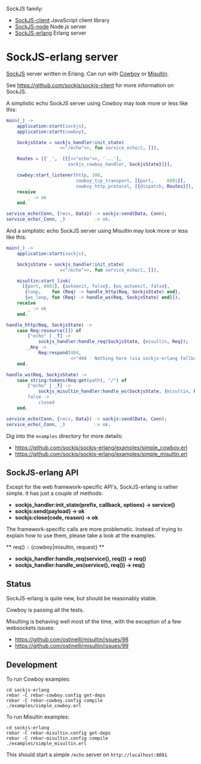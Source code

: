 SockJS family:

  * [SockJS-client](https://github.com/sockjs/sockjs-client) JavaScript client library
  * [SockJS-node](https://github.com/sockjs/sockjs-node) Node.js server
  * [SockJS-erlang](https://github.com/sockjs/sockjs-erlang) Erlang server


SockJS-erlang server
====================

[SockJS](http://sockjs.org) server written in Erlang. Can run with
[Cowboy](https://github.com/extend/cowboy) or
[Misultin](https://github.com/ostinelli/misultin).

See https://github.com/sockjs/sockjs-client for more information on
SockJS.

A simplistic echo SockJS server using Cowboy may look more or less
like this:

```erlang
main(_) ->
    application:start(sockjs),
    application:start(cowboy),

    SockjsState = sockjs_handler:init_state(
                    <<"/echo">>, fun service_echo/2, []),

    Routes = [{'_',  [{[<<"echo">>, '...'],
                       sockjs_cowboy_handler, SockjsState}]}],

    cowboy:start_listener(http, 100,
                          cowboy_tcp_transport, [{port,     8081}],
                          cowboy_http_protocol, [{dispatch, Routes}]),
    receive
        _ -> ok
    end.

service_echo(Conn, {recv, Data}) -> sockjs:send(Data, Conn);
service_echo(_Conn, _)           -> ok.
```

And a simplistic echo SockJS server using Misultin may look more or
less like this:

```erlang
main(_) ->
    application:start(sockjs),

    SockjsState = sockjs_handler:init_state(
                    <<"/echo">>, fun service_echo/2, []),

    misultin:start_link(
      [{port, 8081}, {autoexit, false}, {ws_autoexit, false},
       {loop,    fun (Req) -> handle_http(Req, SockjsState) end},
       {ws_loop, fun (Req) -> handle_ws(Req, SockjsState) end}]),
    receive
        _ -> ok
    end.

handle_http(Req, SockjsState) ->
    case Req:resource([]) of
        ["echo" | _T] ->
            sockjs_handler:handle_req(SockjsState, {misultin, Req});
        _Any ->
            Req:respond(404,
                        <<"404 - Nothing here (via sockjs-erlang fallback)\n">>)
    end.

handle_ws(Req, SockjsState) ->
    case string:tokens(Req:get(path), "/") of
        ["echo" | _T] ->
            sockjs_misultin_handler:handle_ws(SockjsState, {misultin, Req});
        false ->
            closed
    end.

service_echo(Conn, {recv, Data}) -> sockjs:send(Data, Conn);
service_echo(_Conn, _)           -> ok.
```

Dig into the `examples` directory for more details:

  * https://github.com/sockjs/sockjs-erlang/examples/simple_cowboy.erl
  * https://github.com/sockjs/sockjs-erlang/examples/simple_misultin.erl

SockJS-erlang API
-----------------

Except for the web framework-specific API's, SockJS-erlang is rather
simple. It has just a couple of methods:

 * **sockjs_handler:init_state(prefix, callback, options) -> service()**
 * **sockjs:send(payload) -> ok**
 * **sockjs:close(code, reason) -> ok**

The framework-specific calls are more problematic. Instead of trying
to explain how to use them, please take a look at the examples.

 ** req() :: {cowboy|misultin, request} **

 * **sockjs_handler:handle_req(service(), req()) -> req()**
 * **sockjs_handler:handle_ws(service(), req()) -> req()**

Status
------

SockJS-erlang is quite new, but should be reasonably stable.

Cowboy is passing all the tests.

Misulting is behaving well most of the time, with the exception of a
few websockets issues:

 * https://github.com/ostinelli/misultin/issues/98
 * https://github.com/ostinelli/misultin/issues/99

Development
-----------

To run Cowboy examples:

    cd sockjs-erlang
    rebar -C rebar-cowboy.config get-deps
    rebar -C rebar-cowboy.config compile
    ./examples/simple_cowboy.erl


To run Misultin examples:

    cd sockjs-erlang
    rebar -C rebar-misultin.config get-deps
    rebar -C rebar-misultin.config compile
    ./examples/simple_misultin.erl

This should start a simple `/echo` server on `http://localhost:8081`.
